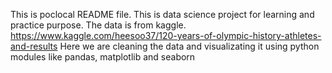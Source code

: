 This is poclocal README file.
This is data science project for learning and practice purpose.
The data is from kaggle. https://www.kaggle.com/heesoo37/120-years-of-olympic-history-athletes-and-results
Here we are cleaning the data and visualizating it using python modules like pandas, matplotlib and seaborn